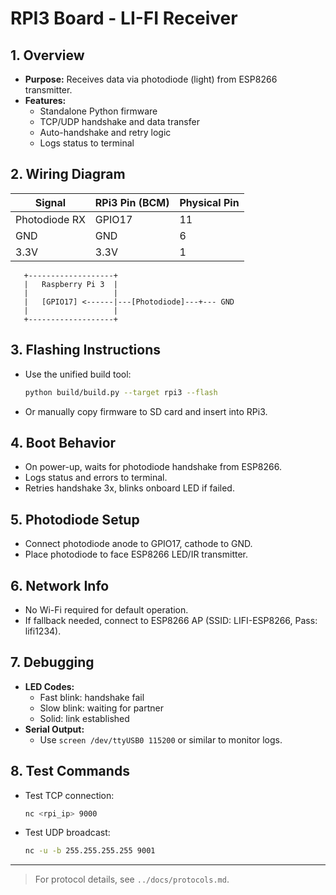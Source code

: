 # RPI3 Board - LI-FI Receiver

## 1. Overview

- **Purpose:** Receives data via photodiode (light) from ESP8266 transmitter.
- **Features:**
  - Standalone Python firmware
  - TCP/UDP handshake and data transfer
  - Auto-handshake and retry logic
  - Logs status to terminal

## 2. Wiring Diagram

| Signal         | RPi3 Pin (BCM) | Physical Pin |
|---------------|----------------|-------------|
| Photodiode RX | GPIO17         | 11          |
| GND           | GND            | 6           |
| 3.3V          | 3.3V           | 1           |

```
   +-------------------+
   |   Raspberry Pi 3  |
   |                   |
   |   [GPIO17] <------|---[Photodiode]---+--- GND
   |                   |
   +-------------------+
```

## 3. Flashing Instructions

- Use the unified build tool:

  ```sh
  python build/build.py --target rpi3 --flash
  ```

- Or manually copy firmware to SD card and insert into RPi3.

## 4. Boot Behavior

- On power-up, waits for photodiode handshake from ESP8266.
- Logs status and errors to terminal.
- Retries handshake 3x, blinks onboard LED if failed.

## 5. Photodiode Setup

- Connect photodiode anode to GPIO17, cathode to GND.
- Place photodiode to face ESP8266 LED/IR transmitter.

## 6. Network Info

- No Wi-Fi required for default operation.
- If fallback needed, connect to ESP8266 AP (SSID: LIFI-ESP8266, Pass: lifi1234).

## 7. Debugging

- **LED Codes:**
  - Fast blink: handshake fail
  - Slow blink: waiting for partner
  - Solid: link established
- **Serial Output:**
  - Use `screen /dev/ttyUSB0 115200` or similar to monitor logs.

## 8. Test Commands

- Test TCP connection:

  ```sh
  nc <rpi_ip> 9000
  ```

- Test UDP broadcast:

  ```sh
  nc -u -b 255.255.255.255 9001
  ```

---

> For protocol details, see `../docs/protocols.md`.
